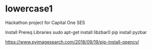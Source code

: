# lowercase1
Hackathon project for Capital One SES

Install Prereq Libraries
sudo apt-get install libzbar0
pip install pyzbar

https://www.pyimagesearch.com/2018/09/19/pip-install-opencv/